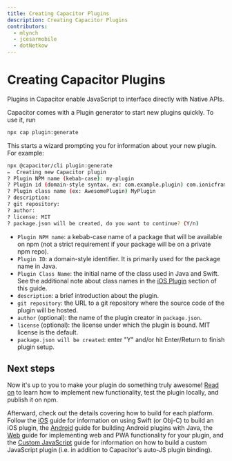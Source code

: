 ```yaml
---
title: Creating Capacitor Plugins
description: Creating Capacitor Plugins
contributors:
  - mlynch
  - jcesarmobile
  - dotNetkow
---
```


# Creating Capacitor Plugins

Plugins in Capacitor enable JavaScript to interface directly with Native APIs.

Capacitor comes with a Plugin generator to start new plugins quickly. To use it, run

```bash
npx cap plugin:generate
```

This starts a wizard prompting you for information about your new plugin. For example:

```bash
npx @capacitor/cli plugin:generate
✏️  Creating new Capacitor plugin
? Plugin NPM name (kebab-case): my-plugin
? Plugin id (domain-style syntax. ex: com.example.plugin) com.ionicframework.myplugin
? Plugin class name (ex: AwesomePlugin) MyPlugin
? description:
? git repository:
? author:
? license: MIT
? package.json will be created, do you want to continue? (Y/n)
```

- `Plugin NPM name`: a kebab-case name of a package that will be available on npm (not a strict requirement if your package will be on a private npm repo).
- `Plugin ID`: a domain-style identifier. It is primarily used for the package name in Java.
- `Plugin Class Name`: the initial name of the class used in Java and Swift. See the additional note about class names in the [iOS Plugin](./ios) section of this guide.
- `description`: a brief introduction about the plugin.
- `git repository`: the URL to a git repository where the source code of the plugin will be hosted.
- `author` (optional): the name of the plugin creator in `package.json`.
- `license` (optional): the license under which the plugin is bound. MIT license is the default.
- `package.json will be created`: enter "Y" and/or hit Enter/Return to finish plugin setup.

## Next steps

Now it's up to you to make your plugin do something truly awesome! [Read on](./workflow) to learn how to implement new functionality, test the plugin locally, and publish it on npm.

Afterward, check out the details covering how to build for each platform. Follow the [iOS](./ios) guide for information on using Swift (or Obj-C) to build an iOS plugin, the [Android](./android) guide for building Android plugins with Java, the [Web](./web) guide for implementing web and PWA functionality for your plugin, and the [Custom JavaScript](./js) guide for information on how to build a custom JavaScript plugin (i.e. in addition to Capacitor's auto-JS plugin binding).
